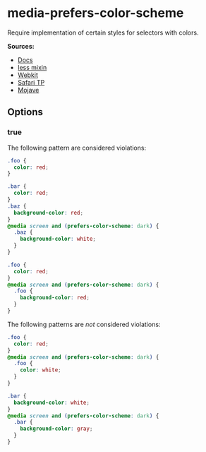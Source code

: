 # media-prefers-color-scheme

Require implementation of certain styles for selectors with colors.

**Sources:**

- [Docs](https://drafts4.csswg.org/mediaqueries-5/#prefers-color-scheme)
- [less mixin](https://brehaut.net/blog/2018/a_dark_mode_less_mixin)
- [Webkit](https://trac.webkit.org/changeset/237156/webkit)
- [Safari TP](https://webkit.org/blog/8475/release-notes-for-safari-technology-preview-68)
- [Mojave](https://www.apple.com/lae/macos/mojave)

## Options

### true

The following pattern are considered violations:

```css
.foo {
  color: red;
}
```

```css
.bar {
  color: red;
}
.baz {
  background-color: red;
}
@media screen and (prefers-color-scheme: dark) {
  .baz {
    background-color: white;
  }
}
```

```css
.foo {
  color: red;
}
@media screen and (prefers-color-scheme: dark) {
  .foo {
    background-color: red;
  }
}
```

The following patterns are _not_ considered violations:

```css
.foo {
  color: red;
}
@media screen and (prefers-color-scheme: dark) {
  .foo {
    color: white;
  }
}
```

```css
.bar {
  background-color: white;
}
@media screen and (prefers-color-scheme: dark) {
  .bar {
    background-color: gray;
  }
}
```
